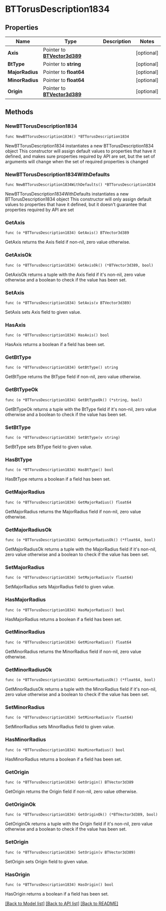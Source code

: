 # BTTorusDescription1834

## Properties

Name | Type | Description | Notes
------------ | ------------- | ------------- | -------------
**Axis** | Pointer to [**BTVector3d389**](BTVector3d-389.md) |  | [optional] 
**BtType** | Pointer to **string** |  | [optional] 
**MajorRadius** | Pointer to **float64** |  | [optional] 
**MinorRadius** | Pointer to **float64** |  | [optional] 
**Origin** | Pointer to [**BTVector3d389**](BTVector3d-389.md) |  | [optional] 

## Methods

### NewBTTorusDescription1834

`func NewBTTorusDescription1834() *BTTorusDescription1834`

NewBTTorusDescription1834 instantiates a new BTTorusDescription1834 object
This constructor will assign default values to properties that have it defined,
and makes sure properties required by API are set, but the set of arguments
will change when the set of required properties is changed

### NewBTTorusDescription1834WithDefaults

`func NewBTTorusDescription1834WithDefaults() *BTTorusDescription1834`

NewBTTorusDescription1834WithDefaults instantiates a new BTTorusDescription1834 object
This constructor will only assign default values to properties that have it defined,
but it doesn't guarantee that properties required by API are set

### GetAxis

`func (o *BTTorusDescription1834) GetAxis() BTVector3d389`

GetAxis returns the Axis field if non-nil, zero value otherwise.

### GetAxisOk

`func (o *BTTorusDescription1834) GetAxisOk() (*BTVector3d389, bool)`

GetAxisOk returns a tuple with the Axis field if it's non-nil, zero value otherwise
and a boolean to check if the value has been set.

### SetAxis

`func (o *BTTorusDescription1834) SetAxis(v BTVector3d389)`

SetAxis sets Axis field to given value.

### HasAxis

`func (o *BTTorusDescription1834) HasAxis() bool`

HasAxis returns a boolean if a field has been set.

### GetBtType

`func (o *BTTorusDescription1834) GetBtType() string`

GetBtType returns the BtType field if non-nil, zero value otherwise.

### GetBtTypeOk

`func (o *BTTorusDescription1834) GetBtTypeOk() (*string, bool)`

GetBtTypeOk returns a tuple with the BtType field if it's non-nil, zero value otherwise
and a boolean to check if the value has been set.

### SetBtType

`func (o *BTTorusDescription1834) SetBtType(v string)`

SetBtType sets BtType field to given value.

### HasBtType

`func (o *BTTorusDescription1834) HasBtType() bool`

HasBtType returns a boolean if a field has been set.

### GetMajorRadius

`func (o *BTTorusDescription1834) GetMajorRadius() float64`

GetMajorRadius returns the MajorRadius field if non-nil, zero value otherwise.

### GetMajorRadiusOk

`func (o *BTTorusDescription1834) GetMajorRadiusOk() (*float64, bool)`

GetMajorRadiusOk returns a tuple with the MajorRadius field if it's non-nil, zero value otherwise
and a boolean to check if the value has been set.

### SetMajorRadius

`func (o *BTTorusDescription1834) SetMajorRadius(v float64)`

SetMajorRadius sets MajorRadius field to given value.

### HasMajorRadius

`func (o *BTTorusDescription1834) HasMajorRadius() bool`

HasMajorRadius returns a boolean if a field has been set.

### GetMinorRadius

`func (o *BTTorusDescription1834) GetMinorRadius() float64`

GetMinorRadius returns the MinorRadius field if non-nil, zero value otherwise.

### GetMinorRadiusOk

`func (o *BTTorusDescription1834) GetMinorRadiusOk() (*float64, bool)`

GetMinorRadiusOk returns a tuple with the MinorRadius field if it's non-nil, zero value otherwise
and a boolean to check if the value has been set.

### SetMinorRadius

`func (o *BTTorusDescription1834) SetMinorRadius(v float64)`

SetMinorRadius sets MinorRadius field to given value.

### HasMinorRadius

`func (o *BTTorusDescription1834) HasMinorRadius() bool`

HasMinorRadius returns a boolean if a field has been set.

### GetOrigin

`func (o *BTTorusDescription1834) GetOrigin() BTVector3d389`

GetOrigin returns the Origin field if non-nil, zero value otherwise.

### GetOriginOk

`func (o *BTTorusDescription1834) GetOriginOk() (*BTVector3d389, bool)`

GetOriginOk returns a tuple with the Origin field if it's non-nil, zero value otherwise
and a boolean to check if the value has been set.

### SetOrigin

`func (o *BTTorusDescription1834) SetOrigin(v BTVector3d389)`

SetOrigin sets Origin field to given value.

### HasOrigin

`func (o *BTTorusDescription1834) HasOrigin() bool`

HasOrigin returns a boolean if a field has been set.


[[Back to Model list]](../README.md#documentation-for-models) [[Back to API list]](../README.md#documentation-for-api-endpoints) [[Back to README]](../README.md)


